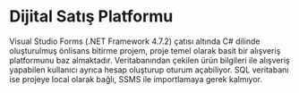 # Dijital Satış Platformu
Visual Studio Forms (.NET Framework 4.7.2) çatısı altında C# dilinde oluşturulmuş önlisans bitirme projem, proje temel olarak basit bir alışveriş platformunu baz almaktadır. Veritabanından çekilen ürün bilgileri ile alışveriş yapabilen kullanıcı ayrıca hesap oluşturup oturum açabiliyor. SQL veritabanı ise projeye local olarak bağlı, SSMS ile importlamaya gerek kalmıyor.  
